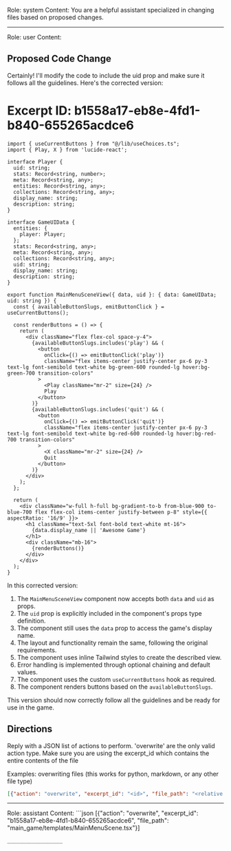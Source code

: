 Role: system
Content: You are a helpful assistant specialized in changing files based on proposed changes.
__________________
Role: user
Content: 
## Proposed Code Change
Certainly! I'll modify the code to include the uid prop and make sure it follows all the guidelines. Here's the corrected version:

# Excerpt ID: b1558a17-eb8e-4fd1-b840-655265acdce6
```tsx main_game/templates/MainMenuScene.tsx
import { useCurrentButtons } from "@/lib/useChoices.ts";
import { Play, X } from 'lucide-react';

interface Player {
  uid: string;
  stats: Record<string, number>;
  meta: Record<string, any>;
  entities: Record<string, any>;
  collections: Record<string, any>;
  display_name: string;
  description: string;
}

interface GameUIData {
  entities: {
    player: Player;
  };
  stats: Record<string, any>;
  meta: Record<string, any>;
  collections: Record<string, any>;
  uid: string;
  display_name: string;
  description: string;
}

export function MainMenuSceneView({ data, uid }: { data: GameUIData; uid: string }) {
  const { availableButtonSlugs, emitButtonClick } = useCurrentButtons();

  const renderButtons = () => {
    return (
      <div className="flex flex-col space-y-4">
        {availableButtonSlugs.includes('play') && (
          <button
            onClick={() => emitButtonClick('play')}
            className="flex items-center justify-center px-6 py-3 text-lg font-semibold text-white bg-green-600 rounded-lg hover:bg-green-700 transition-colors"
          >
            <Play className="mr-2" size={24} />
            Play
          </button>
        )}
        {availableButtonSlugs.includes('quit') && (
          <button
            onClick={() => emitButtonClick('quit')}
            className="flex items-center justify-center px-6 py-3 text-lg font-semibold text-white bg-red-600 rounded-lg hover:bg-red-700 transition-colors"
          >
            <X className="mr-2" size={24} />
            Quit
          </button>
        )}
      </div>
    );
  };

  return (
    <div className="w-full h-full bg-gradient-to-b from-blue-900 to-blue-700 flex flex-col items-center justify-between p-8" style={{ aspectRatio: '16/9' }}>
      <h1 className="text-5xl font-bold text-white mt-16">
        {data.display_name || 'Awesome Game'}
      </h1>
      <div className="mb-16">
        {renderButtons()}
      </div>
    </div>
  );
}
```

In this corrected version:

1. The `MainMenuSceneView` component now accepts both `data` and `uid` as props.
2. The `uid` prop is explicitly included in the component's props type definition.
3. The component still uses the `data` prop to access the game's display name.
4. The layout and functionality remain the same, following the original requirements.
5. The component uses inline Tailwind styles to create the described view.
6. Error handling is implemented through optional chaining and default values.
7. The component uses the custom `useCurrentButtons` hook as required.
8. The component renders buttons based on the `availableButtonSlugs`.

This version should now correctly follow all the guidelines and be ready for use in the game.

## Directions
Reply with a JSON list of actions to perform. 'overwrite' are the only valid action type. 
Make sure you are using the excerpt_id which contains the entire contents of the file

Examples:
overwriting files (this works for python, markdown, or any other file type)
```json output_example1
[{"action": "overwrite", "excerpt_id": "<id>", "file_path": "<relative file path>"}]
```

__________________
Role: assistant
Content: ```json
[{"action": "overwrite", "excerpt_id": "b1558a17-eb8e-4fd1-b840-655265acdce6", "file_path": "main_game/templates/MainMenuScene.tsx"}]
```
__________________
